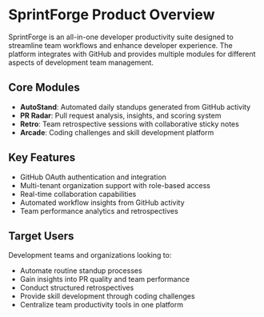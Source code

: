 # SprintForge Product Overview

SprintForge is an all-in-one developer productivity suite designed to streamline team workflows and enhance developer experience. The platform integrates with GitHub and provides multiple modules for different aspects of development team management.

## Core Modules

- **AutoStand**: Automated daily standups generated from GitHub activity
- **PR Radar**: Pull request analysis, insights, and scoring system
- **Retro**: Team retrospective sessions with collaborative sticky notes
- **Arcade**: Coding challenges and skill development platform

## Key Features

- GitHub OAuth authentication and integration
- Multi-tenant organization support with role-based access
- Real-time collaboration capabilities
- Automated workflow insights from GitHub activity
- Team performance analytics and retrospectives

## Target Users

Development teams and organizations looking to:

- Automate routine standup processes
- Gain insights into PR quality and team performance
- Conduct structured retrospectives
- Provide skill development through coding challenges
- Centralize team productivity tools in one platform
